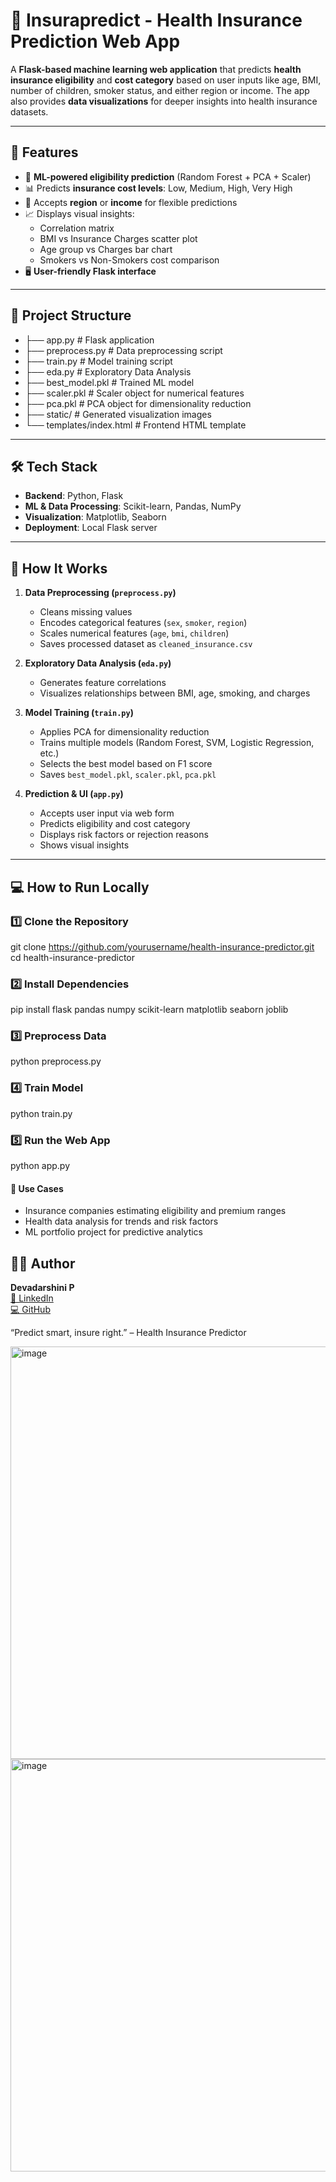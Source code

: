 # 🏥 Insurapredict - Health Insurance Prediction Web App

A **Flask-based machine learning web application** that predicts **health insurance eligibility** and **cost category** based on user inputs like age, BMI, number of children, smoker status, and either region or income. The app also provides **data visualizations** for deeper insights into health insurance datasets.

---

## 🚀 Features

- 🤖 **ML-powered eligibility prediction** (Random Forest + PCA + Scaler)
- 📊 Predicts **insurance cost levels**: Low, Medium, High, Very High
- 🧮 Accepts **region** or **income** for flexible predictions
- 📈 Displays visual insights:
  - Correlation matrix
  - BMI vs Insurance Charges scatter plot
  - Age group vs Charges bar chart
  - Smokers vs Non-Smokers cost comparison
- 🖥️ **User-friendly Flask interface**

---

## 📁 Project Structure

- ├── app.py # Flask application
- ├── preprocess.py # Data preprocessing script
- ├── train.py # Model training script
- ├── eda.py # Exploratory Data Analysis
- ├── best_model.pkl # Trained ML model
- ├── scaler.pkl # Scaler object for numerical features
- ├── pca.pkl # PCA object for dimensionality reduction
- ├── static/ # Generated visualization images
- └── templates/index.html # Frontend HTML template

---

## 🛠 Tech Stack

- **Backend**: Python, Flask
- **ML & Data Processing**: Scikit-learn, Pandas, NumPy
- **Visualization**: Matplotlib, Seaborn
- **Deployment**: Local Flask server

---

## 🧪 How It Works

1. **Data Preprocessing (`preprocess.py`)**
   - Cleans missing values
   - Encodes categorical features (`sex`, `smoker`, `region`)
   - Scales numerical features (`age`, `bmi`, `children`)
   - Saves processed dataset as `cleaned_insurance.csv`

2. **Exploratory Data Analysis (`eda.py`)**
   - Generates feature correlations
   - Visualizes relationships between BMI, age, smoking, and charges

3. **Model Training (`train.py`)**
   - Applies PCA for dimensionality reduction
   - Trains multiple models (Random Forest, SVM, Logistic Regression, etc.)
   - Selects the best model based on F1 score
   - Saves `best_model.pkl`, `scaler.pkl`, `pca.pkl`

4. **Prediction & UI (`app.py`)**
   - Accepts user input via web form
   - Predicts eligibility and cost category
   - Displays risk factors or rejection reasons
   - Shows visual insights

---

## 💻 How to Run Locally

### 1️⃣ Clone the Repository
git clone https://github.com/yourusername/health-insurance-predictor.git
cd health-insurance-predictor
### 2️⃣ Install Dependencies
pip install flask pandas numpy scikit-learn matplotlib seaborn joblib
### 3️⃣ Preprocess Data
python preprocess.py
### 4️⃣ Train Model
python train.py
### 5️⃣ Run the Web App
python app.py

#### 🎯 Use Cases
- Insurance companies estimating eligibility and premium ranges
- Health data analysis for trends and risk factors
- ML portfolio project for predictive analytics

## 👩‍💻 Author
**Devadarshini P**  
[🔗 LinkedIn](https://www.linkedin.com/in/devadarshini-p-707b15202/)  
[💻 GitHub](https://github.com/Devadarshini9000)

“Predict smart, insure right.” – Health Insurance Predictor

<img width="1280" height="660" alt="image" src="https://github.com/user-attachments/assets/eebf393f-1160-43e9-b05c-083a108c6661" />
<img width="1280" height="660" alt="image" src="https://github.com/user-attachments/assets/c9be6abf-8376-4923-996b-d5b788edb62f" />


